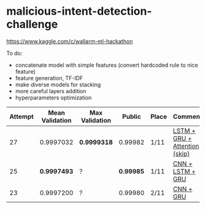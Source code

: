 # malicious-intent-detection-challenge
https://www.kaggle.com/c/wallarm-ml-hackathon

To do:

- concatenate model with simple features (convert hardcoded rule to nice feature)
- feature generation, TF-IDF
- make diverse models for stacking
- more careful layers addition
- hyperparameters optimization


| Attempt | Mean Validation | Max Validation | Public | Place |Comment|Folds|Runtime|
|---------|-----------------|----------------|--------|-------|-------|-|-|
|27|0.9997032|**0.9999318**|0.99982|1/11|[LSTM + GRU + Attention (skip)](https://github.com/blacKitten13/malicious-intent-detection-challenge/blob/master/LSTM_GRU_Attention_skip.py)|10|5h|
|25 | **0.9997493**   |     ?    | **0.99985**|  1/11 |[CNN + LSTM + GRU](https://github.com/blacKitten13/malicious-intent-detection-challenge/blob/master/CNN_LSTM_GRU.py)|10|?|
|23|0.9997200|?|0.99980|2/11|[CNN + GRU](https://github.com/blacKitten13/malicious-intent-detection-challenge/blob/master/CNN_GRU_full.py)|5|?|
